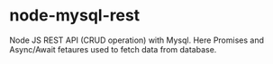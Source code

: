 # node-mysql-rest
Node JS REST API (CRUD operation) with Mysql.
Here Promises and Async/Await fetaures used to fetch data from database.
